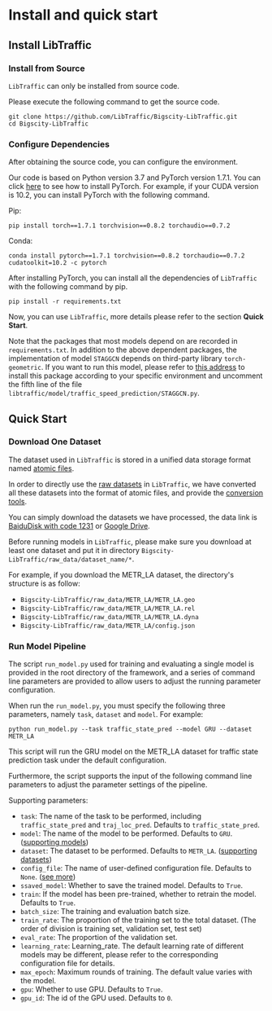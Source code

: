 # Install and quick start

## Install LibTraffic

### Install from Source

`LibTraffic` can only be installed from source code. 

Please execute the following command to get the source code.

```
git clone https://github.com/LibTraffic/Bigscity-LibTraffic.git
cd Bigscity-LibTraffic
```

### Configure Dependencies

After obtaining the source code, you can configure the environment.

Our code is based on Python version 3.7 and PyTorch version 1.7.1. You can click [here](https://pytorch.org/get-started/previous-versions/#v171) to see how to install PyTorch. For example, if your CUDA version is 10.2, you can install PyTorch with the following command.

Pip:

```
pip install torch==1.7.1 torchvision==0.8.2 torchaudio==0.7.2
```

Conda:

```
conda install pytorch==1.7.1 torchvision==0.8.2 torchaudio==0.7.2 cudatoolkit=10.2 -c pytorch
```

After installing PyTorch, you can install all the dependencies of `LibTraffic` with the following command by pip.

```
pip install -r requirements.txt
```

Now, you can use `LibTraffic`, more details please refer to the section **Quick Start**.

Note that the packages that most models depend on are recorded in `requirements.txt`. In addition to the above dependent packages, the implementation of model `STAGGCN` depends on third-party library `torch-geometric`. If you want to run this model, please refer to [this address](https://github.com/rusty1s/pytorch_geometric) to install this package according to your specific environment and uncomment the fifth line of the file `libtraffic/model/traffic_speed_prediction/STAGGCN.py`.

## Quick Start

### Download One Dataset

The dataset used in `LibTraffic` is stored in a unified data storage format named [atomic files](../user_guide/data/atomic_files.md).

In order to directly use the [raw datasets](../user_guide/data/raw_data.md) in `LibTraffic`, we have converted all these datasets into the format of atomic files, and provide the [conversion tools](https://github.com/LibTraffic/Bigscity-LibTraffic-Datasets).

You can simply download the datasets we have processed, the data link is [BaiduDisk with code 1231](https://pan.baidu.com/s/1qEfcXBO-QwZfiT0G3IYMpQ) or [Google Drive](https://drive.google.com/drive/folders/1g5v2Gq1tkOq8XO0HDCZ9nOTtRpB6-gPe?usp=sharing).

Before running models in `LibTraffic`, please make sure you download at least one dataset and put it in directory `Bigscity-LibTraffic/raw_data/dataset_name/*`.

For example, if you download the METR_LA dataset, the directory's structure is as follow:

- `Bigscity-LibTraffic/raw_data/METR_LA/METR_LA.geo`
- `Bigscity-LibTraffic/raw_data/METR_LA/METR_LA.rel`
- `Bigscity-LibTraffic/raw_data/METR_LA/METR_LA.dyna`
- `Bigscity-LibTraffic/raw_data/METR_LA/config.json`

### Run Model Pipeline

The script `run_model.py` used for training and evaluating a single model is provided in the root directory of the framework, and a series of command line parameters are provided to allow users to adjust the running parameter configuration.

When run the `run_model.py`, you must specify the following three parameters, namely `task`, `dataset` and `model`. For example:

```
python run_model.py --task traffic_state_pred --model GRU --dataset METR_LA
```

This script will run the GRU model on the METR_LA dataset for traffic state prediction task under the default configuration.

Furthermore, the script supports the input of the following command line parameters to adjust the parameter settings of the pipeline.

Supporting parameters:

- `task`: The name of the task to be performed, including `traffic_state_pred` and `traj_loc_pred`. Defaults to `traffic_state_pred`.
- `model`: The name of the model to be performed. Defaults to `GRU`. ([supporting models](../user_guide/model))
- `dataset`: The dataset to be performed. Defaults to `METR_LA`. ([supporting datasets](../user_guide/data/raw_data.md))
- `config_file`: The name of user-defined configuration file. Defaults to `None`. ([see more](../user_guide/config_settings.md))
- `ssaved_model`: Whether to save the trained model. Defaults to `True`.
- `train`: If the model has been pre-trained, whether to retrain the model. Defaults to `True`.
- `batch_size`: The training and evaluation batch size.
- `train_rate`: The proportion of the training set to the total dataset. (The order of division is training set, validation set, test set)
- `eval_rate`: The proportion of the validation set.
- `learning_rate`: Learning_rate. The default learning rate of different models may be different, please refer to the corresponding configuration file for details.
- `max_epoch`: Maximum rounds of training. The default value varies with the model.
- `gpu`: Whether to use GPU. Defaults to `True`.
- `gpu_id`: The id of the GPU used. Defaults to `0`.